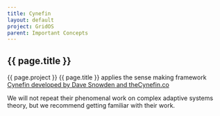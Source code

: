 ```yaml
---
title: Cynefin
layout: default
project: GridOS
parent: Important Concepts
---
```


## {{ page.title }}

{{ page.project }} {{ page.title }} applies the sense making framework [Cynefin developed by Dave Snowden and theCynefin.co](https://thecynefin.co/about-us/about-cynefin-framework/)

We will not repeat their phenomenal work on complex adaptive systems theory, but we recommend getting familiar with their work.
